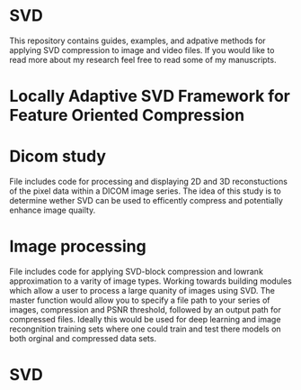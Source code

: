 # SVD
This repository contains guides, examples, and adpative methods for applying SVD compression to image and video files. If you would like to read more about my research feel free to read some of my manuscripts. 



# Locally Adaptive SVD Framework for Feature Oriented Compression




# Dicom study
File includes code for processing and displaying 2D and 3D reconstuctions of the pixel data within a DICOM image series.
The idea of this study is to determine wether SVD can be used to efficently compress and potentially enhance image quailty.


# Image processing
File includes code for applying SVD-block compression and lowrank approximation to a varity of image types. 
Working towards building modules which allow a user to process a large quanity of images using SVD. 
The master function would allow you to specify a file path to your series of images, compression and PSNR threshold, followed by an output path for compressed files. Ideally this would be used for deep learning and image recongnition training sets where one could train and test there models on both orginal and compressed data sets.


# SVD
